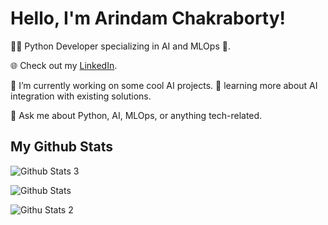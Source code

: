 # Hello, I'm Arindam Chakraborty!

👨‍💻 Python Developer specializing in AI and MLOps 🤖.

🌐 Check out my [LinkedIn](https://www.linkedin.com/in/arindam-chakraborty-b2a416211).

🔭 I’m currently working on some cool AI projects.
🌱 learning more about AI integration with existing solutions.

💬 Ask me about Python, AI, MLOps, or anything tech-related.

## My Github Stats

![Github Stats 3](https://github-readme-stats.vercel.app/api?username=arindm007)

![Github Stats](https://github-readme-streak-stats.herokuapp.com/?user=arindm007)

![Githu Stats 2](https://github-readme-stats.vercel.app/api/top-langs/?username=arindm007)
